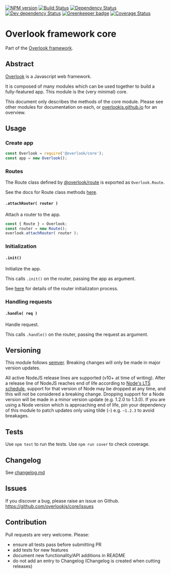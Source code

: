 [![NPM version](https://img.shields.io/npm/v/@overlook/core.svg)](https://www.npmjs.com/package/@overlook/core)
[![Build Status](https://img.shields.io/travis/overlookjs/core/master.svg)](http://travis-ci.org/overlookjs/core)
[![Dependency Status](https://img.shields.io/david/overlookjs/core.svg)](https://david-dm.org/overlookjs/core)
[![Dev dependency Status](https://img.shields.io/david/dev/overlookjs/core.svg)](https://david-dm.org/overlookjs/core)
[![Greenkeeper badge](https://badges.greenkeeper.io/overlookjs/core.svg)](https://greenkeeper.io/)
[![Coverage Status](https://img.shields.io/coveralls/overlookjs/core/master.svg)](https://coveralls.io/r/overlookjs/core)

# Overlook framework core

Part of the [Overlook framework](https://overlookjs.github.io/).

## Abstract

[Overlook](https://overlookjs.github.io/) is a Javascript web framework.

It is composed of many modules which can be used together to build a fully-featured app. This module is the (very minimal) core.

This document only describes the methods of the core module. Please see other modules for documentation on each, or [overlookjs.github.io](https://overlookjs.github.io/) for an overview.

## Usage

### Create app

```js
const Overlook = require('@overlook/core');
const app = new Overlook();
```

### Routes

The Route class defined by [@overlook/route](https://www.npmjs.com/package/@overlook/route) is exported as `Overlook.Route`.

See the docs for Route class methods [here](https://www.npmjs.com/package/@overlook/route).

#### `.attachRouter( router )`

Attach a router to the app.

```js
const { Route } = Overlook;
const router = new Route();
overlook.attachRouter( router );
```

### Initialization

#### `.init()`

Initialize the app.

This calls `.init()` on the router, passing the app as argument.

See [here](https://www.npmjs.com/package/@overlook/route#initialization) for details of the router initializaton process.

### Handling requests

#### `.handle( req )`

Handle request.

This calls `.handle()` on the router, passing the request as argument.

## Versioning

This module follows [semver](https://semver.org/). Breaking changes will only be made in major version updates.

All active NodeJS release lines are supported (v10+ at time of writing). After a release line of NodeJS reaches end of life according to [Node's LTS schedule](https://nodejs.org/en/about/releases/), support for that version of Node may be dropped at any time, and this will not be considered a breaking change. Dropping support for a Node version will be made in a minor version update (e.g. 1.2.0 to 1.3.0). If you are using a Node version which is approaching end of life, pin your dependency of this module to patch updates only using tilde (`~`) e.g. `~1.2.3` to avoid breakages.

## Tests

Use `npm test` to run the tests. Use `npm run cover` to check coverage.

## Changelog

See [changelog.md](https://github.com/overlookjs/core/blob/master/changelog.md)

## Issues

If you discover a bug, please raise an issue on Github. https://github.com/overlookjs/core/issues

## Contribution

Pull requests are very welcome. Please:

* ensure all tests pass before submitting PR
* add tests for new features
* document new functionality/API additions in README
* do not add an entry to Changelog (Changelog is created when cutting releases)
